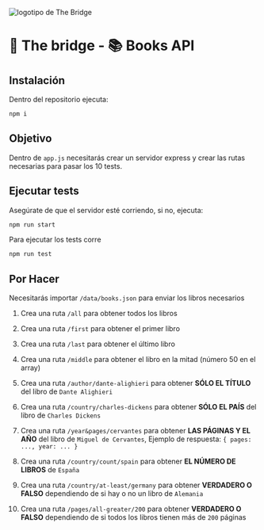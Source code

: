 ![logotipo de The Bridge](https://user-images.githubusercontent.com/27650532/77754601-e8365180-702b-11ea-8bed-5bc14a43f869.png "logotipo de The Bridge")

# 🚀 The bridge - 📚 Books API

## Instalación

Dentro del repositorio ejecuta:

```sh
npm i
```

## Objetivo

Dentro de `app.js` necesitarás crear un servidor express y crear las rutas necesarias para pasar los 10 tests.

## Ejecutar tests

Asegúrate de que el servidor esté corriendo, si no, ejecuta:

```sh
npm run start
```

Para ejecutar los tests corre

```sh
npm run test
```

## Por Hacer

Necesitarás importar `/data/books.json` para enviar los libros necesarios

1. Crea una ruta `/all` para obtener todos los libros

2. Crea una ruta `/first` para obtener el primer libro

3. Crea una ruta `/last` para obtener el último libro

4. Crea una ruta `/middle` para obtener el libro en la mitad (número 50 en el array)

5. Crea una ruta `/author/dante-alighieri` para obtener **SÓLO EL TÍTULO** del libro de `Dante Alighieri`

6. Crea una ruta `/country/charles-dickens` para obtener **SÓLO EL PAÍS** del libro de `Charles Dickens`

7. Crea una ruta `/year&pages/cervantes` para obtener **LAS PÁGINAS Y EL AÑO** del libro de `Miguel de Cervantes`, Ejemplo de respuesta: `{ pages: ..., year: ... }`

8. Crea una ruta `/country/count/spain` para obtener **EL NÚMERO DE LIBROS** de `España`

9. Crea una ruta `/country/at-least/germany` para obtener **VERDADERO O FALSO** dependiendo de si hay o no un libro de `Alemania`


10. Crea una ruta `/pages/all-greater/200` para obtener **VERDADERO O FALSO** dependiendo de si todos los libros tienen más de `200` páginas
